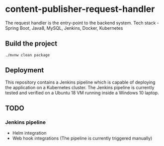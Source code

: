 # content-publisher-request-handler
The request handler is the entry-point to the backend system.
Tech stack - Spring Boot, Java8, MySQL, Jenkins, Docker, Kubernetes

## Build the project
```
./mvnw clean package
```

## Deployment
This repository contains a Jenkins pipeline which is capable of deploying the application on a Kubernetes cluster. 
The Jenkins pipeline is currently tested and verified on a Ubuntu 18 VM running inside a Windows 10 laptop.

## TODO
### Jenkins pipeline
- Helm integration
- Web hook integrations (The pipeline is currently triggered manually)
